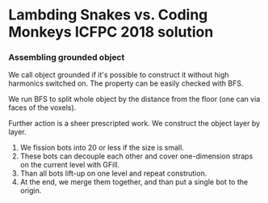 # Lambding Snakes vs. Coding Monkeys ICFPC 2018 solution



### Assembling grounded object

We call object grounded if it's possible to construct it without high harmonics switched on. The property can be easily checked with BFS.

We run BFS to split whole object by the distance from the floor (one can via faces of the voxels).

Further action is a sheer prescripted work. We construct the object layer by layer.

1. We fission bots into 20 or less if the size is small.
2. These bots can decouple each other and cover one-dimension straps on the current level with GFill.
3. Than all bots lift-up on one level and repeat constrution.
4. At the end, we merge them together, and than put a single bot to the origin.

